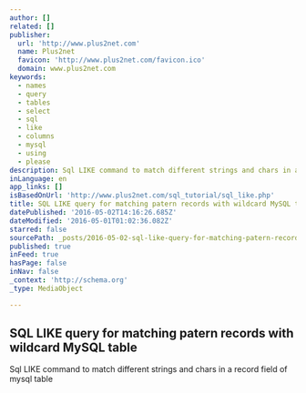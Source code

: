 ```yaml
---
author: []
related: []
publisher:
  url: 'http://www.plus2net.com'
  name: Plus2net
  favicon: 'http://www.plus2net.com/favicon.ico'
  domain: www.plus2net.com
keywords:
  - names
  - query
  - tables
  - select
  - sql
  - like
  - columns
  - mysql
  - using
  - please
description: Sql LIKE command to match different strings and chars in a record field of mysql table
inLanguage: en
app_links: []
isBasedOnUrl: 'http://www.plus2net.com/sql_tutorial/sql_like.php'
title: SQL LIKE query for matching patern records with wildcard MySQL table
datePublished: '2016-05-02T14:16:26.685Z'
dateModified: '2016-05-01T01:02:36.082Z'
starred: false
sourcePath: _posts/2016-05-02-sql-like-query-for-matching-patern-records-with-wildcard-mys.md
published: true
inFeed: true
hasPage: false
inNav: false
_context: 'http://schema.org'
_type: MediaObject

---
```

<article style=""><h1>SQL LIKE query for matching patern records with wildcard MySQL table</h1><p>Sql LIKE command to match different strings and chars in a record field of mysql table</p></article>